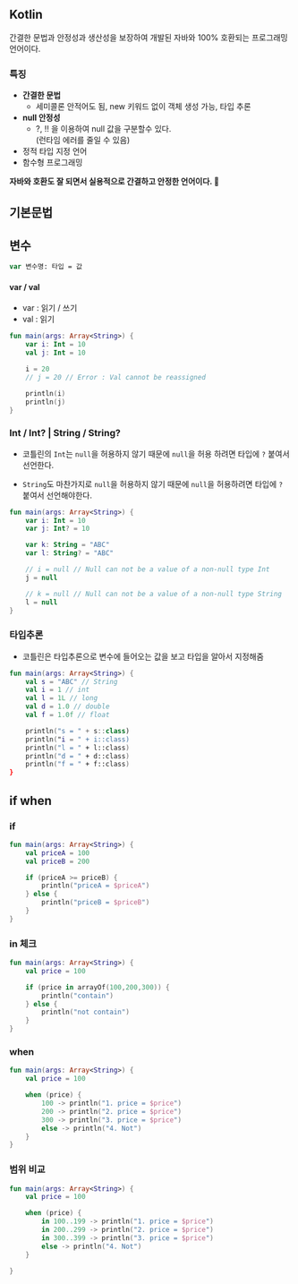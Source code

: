 ## Kotlin

간결한 문법과 안정성과 생산성을 보장하여 개발된 자바와 100% 호환되는 프로그래밍 언어이다.

### 특징

- **간결한 문법**
  - 세미콜론 안적어도 됨, new 키워드 없이 객체 생성 가능, 타입 추론
- **null 안정성**
  - ?, !! 을 이용하여 null 값을 구분할수 있다.  
    (런타임 에러를 줄일 수 있음)
- 정적 타입 지정 언어
- 함수형 프로그래밍

**자바와 호환도 잘 되면서 실용적으로 간결하고 안정한 언어이다. 🚀**

## 기본문법

## 변수

```kt
var 변수명: 타입 = 값
```

#### var / val

- var : 읽기 / 쓰기
- val : 읽기

```kt
fun main(args: Array<String>) {
    var i: Int = 10
    val j: Int = 10

    i = 20
    // j = 20 // Error : Val cannot be reassigned

    println(i)
    println(j)
}
```

### Int / Int? | String / String?

- 코틀린의 `Int`는 `null`을 허용하지 않기 때문에 `null`을 허용 하려면 타입에 `?` 붙여서 선언한다.

- `String`도 마찬가지로 `null`을 허용하지 않기 때문에 `null`을 허용하려면 타입에 `?` 붙여서 선언해야한다.

```kt
fun main(args: Array<String>) {
    var i: Int = 10
    var j: Int? = 10

    var k: String = "ABC"
    var l: String? = "ABC"

    // i = null // Null can not be a value of a non-null type Int
    j = null

    // k = null // Null can not be a value of a non-null type String
    l = null
}

```

### 타입추론

- 코틀린은 타입추론으로 변수에 들어오는 값을 보고 타입을 알아서 지정해줌

```kt
fun main(args: Array<String>) {
    val s = "ABC" // String
    val i = 1 // int
    val l = 1L // long
    val d = 1.0 // double
    val f = 1.0f // float

    println("s = " + s::class)
    println("i = " + i::class)
    println("l = " + l::class)
    println("d = " + d::class)
    println("f = " + f::class)
}
```

## if when

### if

```kt
fun main(args: Array<String>) {
    val priceA = 100
    val priceB = 200

    if (priceA >= priceB) {
        println("priceA = $priceA")
    } else {
        println("priceB = $priceB")
    }
}
```

### in 체크

```kt
fun main(args: Array<String>) {
    val price = 100

    if (price in arrayOf(100,200,300)) {
        println("contain")
    } else {
        println("not contain")
    }
}

```

### when

```kt
fun main(args: Array<String>) {
    val price = 100

    when (price) {
        100 -> println("1. price = $price")
        200 -> println("2. price = $price")
        300 -> println("3. price = $price")
        else -> println("4. Not")
    }
}

```

### 범위 비교

```kt
fun main(args: Array<String>) {
    val price = 100

    when (price) {
        in 100..199 -> println("1. price = $price")
        in 200..299 -> println("2. price = $price")
        in 300..399 -> println("3. price = $price")
        else -> println("4. Not")
    }

}
```
